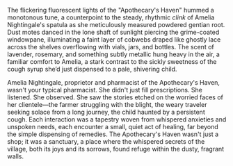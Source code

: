 The flickering fluorescent lights of the "Apothecary's Haven" hummed a monotonous tune, a counterpoint to the steady, rhythmic *clink* of Amelia Nightingale's spatula as she meticulously measured powdered gentian root.  Dust motes danced in the lone shaft of sunlight piercing the grime-coated windowpane, illuminating a faint layer of cobwebs draped like ghostly lace across the shelves overflowing with vials, jars, and bottles.  The scent of lavender, rosemary, and something subtly metallic hung heavy in the air, a familiar comfort to Amelia, a stark contrast to the sickly sweetness of the cough syrup she’d just dispensed to a pale, shivering child.

Amelia Nightingale, proprietor and pharmacist of the Apothecary's Haven, wasn't your typical pharmacist.  She didn't just fill prescriptions.  She listened.  She observed.  She saw the stories etched on the worried faces of her clientele—the farmer struggling with the blight, the weary traveler seeking solace from a long journey, the child haunted by a persistent cough.  Each interaction was a tapestry woven from whispered anxieties and unspoken needs, each encounter a small, quiet act of healing, far beyond the simple dispensing of remedies. The Apothecary's Haven wasn't just a shop; it was a sanctuary, a place where the whispered secrets of the village, both its joys and its sorrows, found refuge within the dusty, fragrant walls.
